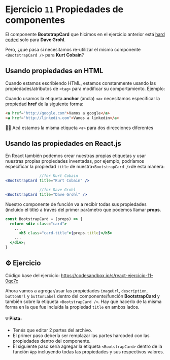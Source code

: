 # Ejercicio `11` Propiedades de componentes

El componente **BootstrapCard** que hicimos en el ejercicio anterior está [hard coded](https://www.quora.com/What-does-hard-coded-something-mean-in-computer-programming-context) solo para **Dave Grohl**.

Pero, ¿que pasa si necesitamos re-utilizar el mismo componente `<BootstrapCard />` para **Kurt Cobain**?

## Usando propiedades en HTML

Cuando estamos escribiendo HTML, estamos constanmente usando las propiedades/atributos de `<tag>` para modificar su comportamiento. Ejemplo:

Cuando usamos la etiqueta **anchor** (ancla) `<a>` necesitamos especificar la propiedad **href** de la siguiente forma:

```html
<a href="http://google.com">Vamos a google</a>
<a href="http://linkedin.com">Vamos a linkedin</a>
```

☝🏽 Acá estamos la misma etiqueta `<a>` para dos direcciones diferentes

## Usando las propiedades en React.js

En React también podemos crear nuestras propias etiquetas y usar nuestras propias propiedades inventadas, por ejemplo, podríamos especificar la propiedad `title` de nuestra` <BootstrapCard /> `de esta manera:

```jsx
               //for Kurt Cobain
<BootstrapCard title="Kurt Cobain" />

               //for Dave Grohl
<BootstrapCard title="Dave Grohl" />
```

Nuestro componente de función va a recibir todas sus propiedades (incluido el title) a través del primer parámetro que podemos llamar **props**.

```jsx
const BootstrapCard = (props) => {
  return <div class="card">
    ...
      <h5 class="card-title">{props.title}</h5>
    ...
  </div>;
}
```

## ⚙️ Ejercicio

Código base del ejercicio: https://codesandbox.io/s/react-ejercicio-11-0qc7c

Ahora vamos a agregar/usar las propiedades `imageUrl`, `description`, `buttonUrl` y `buttonLabel` dentro del componente/función **BootstrapCard** y también sobre la etiqueta `<BootstrapCard />`. Hay que hacerlo de la misma forma en la que fue incluída la propiedad `title` en ambos lados.

#### 💡 Pista:

- Tenés que editar 2 partes del archivo.
- El primer paso debería ser remplazar las partes harcoded con las propiedades dentro del componente.
- El siguiente paso sería agregar la etiqueta `<BootstrapCard>` dentro de la función `App` incluyendo todas las propiedades y sus respectivos valores.
